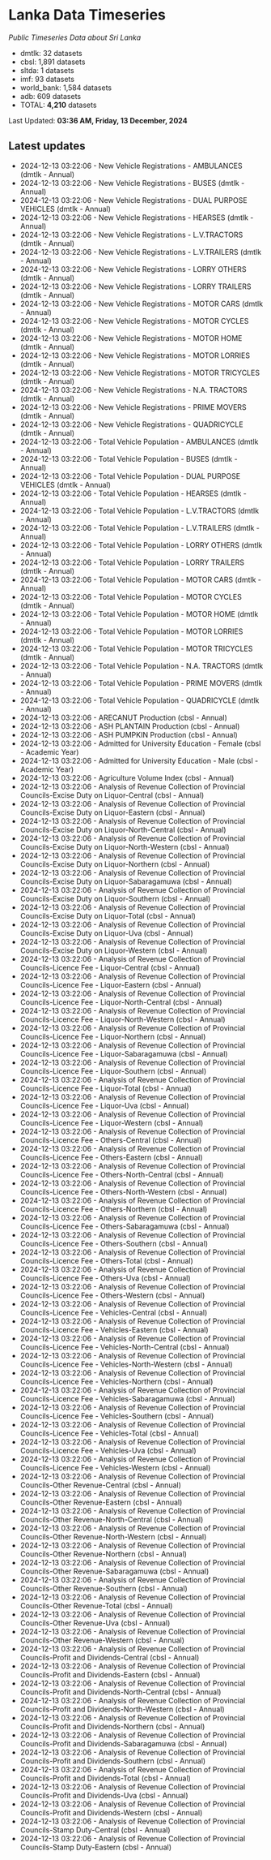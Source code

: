 # Lanka Data Timeseries
*Public Timeseries Data about Sri Lanka*

* dmtlk: 32 datasets
* cbsl: 1,891 datasets
* sltda: 1 datasets
* imf: 93 datasets
* world_bank: 1,584 datasets
* adb: 609 datasets
* TOTAL: **4,210** datasets

Last Updated: **03:36 AM, Friday, 13 December, 2024**

## Latest updates

* 2024-12-13 03:22:06 - New Vehicle Registrations - AMBULANCES (dmtlk - Annual)
* 2024-12-13 03:22:06 - New Vehicle Registrations - BUSES (dmtlk - Annual)
* 2024-12-13 03:22:06 - New Vehicle Registrations - DUAL PURPOSE VEHICLES (dmtlk - Annual)
* 2024-12-13 03:22:06 - New Vehicle Registrations - HEARSES (dmtlk - Annual)
* 2024-12-13 03:22:06 - New Vehicle Registrations - L.V.TRACTORS (dmtlk - Annual)
* 2024-12-13 03:22:06 - New Vehicle Registrations - L.V.TRAILERS (dmtlk - Annual)
* 2024-12-13 03:22:06 - New Vehicle Registrations - LORRY OTHERS (dmtlk - Annual)
* 2024-12-13 03:22:06 - New Vehicle Registrations - LORRY TRAILERS (dmtlk - Annual)
* 2024-12-13 03:22:06 - New Vehicle Registrations - MOTOR CARS (dmtlk - Annual)
* 2024-12-13 03:22:06 - New Vehicle Registrations - MOTOR CYCLES (dmtlk - Annual)
* 2024-12-13 03:22:06 - New Vehicle Registrations - MOTOR HOME (dmtlk - Annual)
* 2024-12-13 03:22:06 - New Vehicle Registrations - MOTOR LORRIES (dmtlk - Annual)
* 2024-12-13 03:22:06 - New Vehicle Registrations - MOTOR TRICYCLES (dmtlk - Annual)
* 2024-12-13 03:22:06 - New Vehicle Registrations - N.A. TRACTORS (dmtlk - Annual)
* 2024-12-13 03:22:06 - New Vehicle Registrations - PRIME MOVERS (dmtlk - Annual)
* 2024-12-13 03:22:06 - New Vehicle Registrations - QUADRICYCLE (dmtlk - Annual)
* 2024-12-13 03:22:06 - Total Vehicle Population - AMBULANCES (dmtlk - Annual)
* 2024-12-13 03:22:06 - Total Vehicle Population - BUSES (dmtlk - Annual)
* 2024-12-13 03:22:06 - Total Vehicle Population - DUAL PURPOSE VEHICLES (dmtlk - Annual)
* 2024-12-13 03:22:06 - Total Vehicle Population - HEARSES (dmtlk - Annual)
* 2024-12-13 03:22:06 - Total Vehicle Population - L.V.TRACTORS (dmtlk - Annual)
* 2024-12-13 03:22:06 - Total Vehicle Population - L.V.TRAILERS (dmtlk - Annual)
* 2024-12-13 03:22:06 - Total Vehicle Population - LORRY OTHERS (dmtlk - Annual)
* 2024-12-13 03:22:06 - Total Vehicle Population - LORRY TRAILERS (dmtlk - Annual)
* 2024-12-13 03:22:06 - Total Vehicle Population - MOTOR CARS (dmtlk - Annual)
* 2024-12-13 03:22:06 - Total Vehicle Population - MOTOR CYCLES (dmtlk - Annual)
* 2024-12-13 03:22:06 - Total Vehicle Population - MOTOR HOME (dmtlk - Annual)
* 2024-12-13 03:22:06 - Total Vehicle Population - MOTOR LORRIES (dmtlk - Annual)
* 2024-12-13 03:22:06 - Total Vehicle Population - MOTOR TRICYCLES (dmtlk - Annual)
* 2024-12-13 03:22:06 - Total Vehicle Population - N.A. TRACTORS (dmtlk - Annual)
* 2024-12-13 03:22:06 - Total Vehicle Population - PRIME MOVERS (dmtlk - Annual)
* 2024-12-13 03:22:06 - Total Vehicle Population - QUADRICYCLE (dmtlk - Annual)
* 2024-12-13 03:22:06 - ARECANUT Production (cbsl - Annual)
* 2024-12-13 03:22:06 - ASH PLANTAIN Production (cbsl - Annual)
* 2024-12-13 03:22:06 - ASH PUMPKIN Production (cbsl - Annual)
* 2024-12-13 03:22:06 - Admitted for University Education - Female (cbsl - Academic Year)
* 2024-12-13 03:22:06 - Admitted for University Education - Male (cbsl - Academic Year)
* 2024-12-13 03:22:06 - Agriculture Volume Index (cbsl - Annual)
* 2024-12-13 03:22:06 - Analysis of Revenue Collection of Provincial Councils-Excise Duty on Liquor-Central (cbsl - Annual)
* 2024-12-13 03:22:06 - Analysis of Revenue Collection of Provincial Councils-Excise Duty on Liquor-Eastern (cbsl - Annual)
* 2024-12-13 03:22:06 - Analysis of Revenue Collection of Provincial Councils-Excise Duty on Liquor-North-Central (cbsl - Annual)
* 2024-12-13 03:22:06 - Analysis of Revenue Collection of Provincial Councils-Excise Duty on Liquor-North-Western (cbsl - Annual)
* 2024-12-13 03:22:06 - Analysis of Revenue Collection of Provincial Councils-Excise Duty on Liquor-Northern (cbsl - Annual)
* 2024-12-13 03:22:06 - Analysis of Revenue Collection of Provincial Councils-Excise Duty on Liquor-Sabaragamuwa (cbsl - Annual)
* 2024-12-13 03:22:06 - Analysis of Revenue Collection of Provincial Councils-Excise Duty on Liquor-Southern (cbsl - Annual)
* 2024-12-13 03:22:06 - Analysis of Revenue Collection of Provincial Councils-Excise Duty on Liquor-Total (cbsl - Annual)
* 2024-12-13 03:22:06 - Analysis of Revenue Collection of Provincial Councils-Excise Duty on Liquor-Uva (cbsl - Annual)
* 2024-12-13 03:22:06 - Analysis of Revenue Collection of Provincial Councils-Excise Duty on Liquor-Western (cbsl - Annual)
* 2024-12-13 03:22:06 - Analysis of Revenue Collection of Provincial Councils-Licence Fee - Liquor-Central (cbsl - Annual)
* 2024-12-13 03:22:06 - Analysis of Revenue Collection of Provincial Councils-Licence Fee - Liquor-Eastern (cbsl - Annual)
* 2024-12-13 03:22:06 - Analysis of Revenue Collection of Provincial Councils-Licence Fee - Liquor-North-Central (cbsl - Annual)
* 2024-12-13 03:22:06 - Analysis of Revenue Collection of Provincial Councils-Licence Fee - Liquor-North-Western (cbsl - Annual)
* 2024-12-13 03:22:06 - Analysis of Revenue Collection of Provincial Councils-Licence Fee - Liquor-Northern (cbsl - Annual)
* 2024-12-13 03:22:06 - Analysis of Revenue Collection of Provincial Councils-Licence Fee - Liquor-Sabaragamuwa (cbsl - Annual)
* 2024-12-13 03:22:06 - Analysis of Revenue Collection of Provincial Councils-Licence Fee - Liquor-Southern (cbsl - Annual)
* 2024-12-13 03:22:06 - Analysis of Revenue Collection of Provincial Councils-Licence Fee - Liquor-Total (cbsl - Annual)
* 2024-12-13 03:22:06 - Analysis of Revenue Collection of Provincial Councils-Licence Fee - Liquor-Uva (cbsl - Annual)
* 2024-12-13 03:22:06 - Analysis of Revenue Collection of Provincial Councils-Licence Fee - Liquor-Western (cbsl - Annual)
* 2024-12-13 03:22:06 - Analysis of Revenue Collection of Provincial Councils-Licence Fee - Others-Central (cbsl - Annual)
* 2024-12-13 03:22:06 - Analysis of Revenue Collection of Provincial Councils-Licence Fee - Others-Eastern (cbsl - Annual)
* 2024-12-13 03:22:06 - Analysis of Revenue Collection of Provincial Councils-Licence Fee - Others-North-Central (cbsl - Annual)
* 2024-12-13 03:22:06 - Analysis of Revenue Collection of Provincial Councils-Licence Fee - Others-North-Western (cbsl - Annual)
* 2024-12-13 03:22:06 - Analysis of Revenue Collection of Provincial Councils-Licence Fee - Others-Northern (cbsl - Annual)
* 2024-12-13 03:22:06 - Analysis of Revenue Collection of Provincial Councils-Licence Fee - Others-Sabaragamuwa (cbsl - Annual)
* 2024-12-13 03:22:06 - Analysis of Revenue Collection of Provincial Councils-Licence Fee - Others-Southern (cbsl - Annual)
* 2024-12-13 03:22:06 - Analysis of Revenue Collection of Provincial Councils-Licence Fee - Others-Total (cbsl - Annual)
* 2024-12-13 03:22:06 - Analysis of Revenue Collection of Provincial Councils-Licence Fee - Others-Uva (cbsl - Annual)
* 2024-12-13 03:22:06 - Analysis of Revenue Collection of Provincial Councils-Licence Fee - Others-Western (cbsl - Annual)
* 2024-12-13 03:22:06 - Analysis of Revenue Collection of Provincial Councils-Licence Fee - Vehicles-Central (cbsl - Annual)
* 2024-12-13 03:22:06 - Analysis of Revenue Collection of Provincial Councils-Licence Fee - Vehicles-Eastern (cbsl - Annual)
* 2024-12-13 03:22:06 - Analysis of Revenue Collection of Provincial Councils-Licence Fee - Vehicles-North-Central (cbsl - Annual)
* 2024-12-13 03:22:06 - Analysis of Revenue Collection of Provincial Councils-Licence Fee - Vehicles-North-Western (cbsl - Annual)
* 2024-12-13 03:22:06 - Analysis of Revenue Collection of Provincial Councils-Licence Fee - Vehicles-Northern (cbsl - Annual)
* 2024-12-13 03:22:06 - Analysis of Revenue Collection of Provincial Councils-Licence Fee - Vehicles-Sabaragamuwa (cbsl - Annual)
* 2024-12-13 03:22:06 - Analysis of Revenue Collection of Provincial Councils-Licence Fee - Vehicles-Southern (cbsl - Annual)
* 2024-12-13 03:22:06 - Analysis of Revenue Collection of Provincial Councils-Licence Fee - Vehicles-Total (cbsl - Annual)
* 2024-12-13 03:22:06 - Analysis of Revenue Collection of Provincial Councils-Licence Fee - Vehicles-Uva (cbsl - Annual)
* 2024-12-13 03:22:06 - Analysis of Revenue Collection of Provincial Councils-Licence Fee - Vehicles-Western (cbsl - Annual)
* 2024-12-13 03:22:06 - Analysis of Revenue Collection of Provincial Councils-Other Revenue-Central (cbsl - Annual)
* 2024-12-13 03:22:06 - Analysis of Revenue Collection of Provincial Councils-Other Revenue-Eastern (cbsl - Annual)
* 2024-12-13 03:22:06 - Analysis of Revenue Collection of Provincial Councils-Other Revenue-North-Central (cbsl - Annual)
* 2024-12-13 03:22:06 - Analysis of Revenue Collection of Provincial Councils-Other Revenue-North-Western (cbsl - Annual)
* 2024-12-13 03:22:06 - Analysis of Revenue Collection of Provincial Councils-Other Revenue-Northern (cbsl - Annual)
* 2024-12-13 03:22:06 - Analysis of Revenue Collection of Provincial Councils-Other Revenue-Sabaragamuwa (cbsl - Annual)
* 2024-12-13 03:22:06 - Analysis of Revenue Collection of Provincial Councils-Other Revenue-Southern (cbsl - Annual)
* 2024-12-13 03:22:06 - Analysis of Revenue Collection of Provincial Councils-Other Revenue-Total (cbsl - Annual)
* 2024-12-13 03:22:06 - Analysis of Revenue Collection of Provincial Councils-Other Revenue-Uva (cbsl - Annual)
* 2024-12-13 03:22:06 - Analysis of Revenue Collection of Provincial Councils-Other Revenue-Western (cbsl - Annual)
* 2024-12-13 03:22:06 - Analysis of Revenue Collection of Provincial Councils-Profit and Dividends-Central (cbsl - Annual)
* 2024-12-13 03:22:06 - Analysis of Revenue Collection of Provincial Councils-Profit and Dividends-Eastern (cbsl - Annual)
* 2024-12-13 03:22:06 - Analysis of Revenue Collection of Provincial Councils-Profit and Dividends-North-Central (cbsl - Annual)
* 2024-12-13 03:22:06 - Analysis of Revenue Collection of Provincial Councils-Profit and Dividends-North-Western (cbsl - Annual)
* 2024-12-13 03:22:06 - Analysis of Revenue Collection of Provincial Councils-Profit and Dividends-Northern (cbsl - Annual)
* 2024-12-13 03:22:06 - Analysis of Revenue Collection of Provincial Councils-Profit and Dividends-Sabaragamuwa (cbsl - Annual)
* 2024-12-13 03:22:06 - Analysis of Revenue Collection of Provincial Councils-Profit and Dividends-Southern (cbsl - Annual)
* 2024-12-13 03:22:06 - Analysis of Revenue Collection of Provincial Councils-Profit and Dividends-Total (cbsl - Annual)
* 2024-12-13 03:22:06 - Analysis of Revenue Collection of Provincial Councils-Profit and Dividends-Uva (cbsl - Annual)
* 2024-12-13 03:22:06 - Analysis of Revenue Collection of Provincial Councils-Profit and Dividends-Western (cbsl - Annual)
* 2024-12-13 03:22:06 - Analysis of Revenue Collection of Provincial Councils-Stamp Duty-Central (cbsl - Annual)
* 2024-12-13 03:22:06 - Analysis of Revenue Collection of Provincial Councils-Stamp Duty-Eastern (cbsl - Annual)
